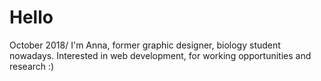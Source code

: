 # Hello
October 2018/
I'm Anna, former graphic designer, biology student nowadays. Interested in web development, for working opportunities and research
:)
